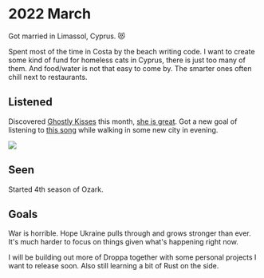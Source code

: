# 2022 March

Got married in Limassol, Cyprus. 😻

Spent most of the time in Costa by the beach writing code. I want to create some kind of fund for homeless cats in Cyprus, there is just too many of them. And food/water is not that easy to come by. The smarter ones often chill next to restaurants.

## Listened

Discovered [Ghostly Kisses](https://open.spotify.com/artist/7EkzQPP0cgt2qCnXUg6PHj) this month, [she is great](https://open.spotify.com/track/0YRYs1HSkie0eZ02ON4euX). Got a new goal of listening to [this song](https://open.spotify.com/track/2k750ut7R7B2M2oWZtE2jC) while walking in some new city in evening.

![](https://i.imgur.com/xYQEhPM.png)

## Seen

Started 4th season of Ozark.

## Goals

War is horrible. Hope Ukraine pulls through and grows stronger than ever. It's much harder to focus on things given what's happening right now.

I will be building out more of Droppa together with some personal projects I want to release soon. Also still learning a bit of Rust on the side.
